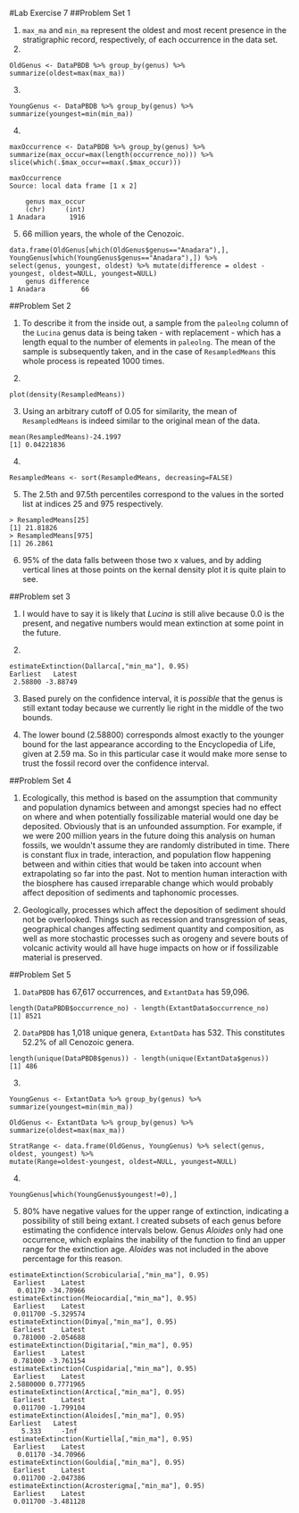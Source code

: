 #Lab Exercise 7
##Problem Set 1
1) ```max_ma``` and ```min_ma``` represent the oldest and most recent presence in the stratigraphic record, respectively, of each occurrence in the data set.
2)
```
OldGenus <- DataPBDB %>% group_by(genus) %>% summarize(oldest=max(max_ma))
```
3)
```
YoungGenus <- DataPBDB %>% group_by(genus) %>% summarize(youngest=min(min_ma))
```
4)
```
maxOccurrence <- DataPBDB %>% group_by(genus) %>% summarize(max_occur=max(length(occurrence_no))) %>%
slice(which(.$max_occur==max(.$max_occur)))

maxOccurrence
Source: local data frame [1 x 2]

    genus max_occur
    (chr)     (int)
1 Anadara      1916
```
5) 66 million years, the whole of the Cenozoic.
```
data.frame(OldGenus[which(OldGenus$genus=="Anadara"),], YoungGenus[which(YoungGenus$genus=="Anadara"),]) %>%
select(genus, youngest, oldest) %>% mutate(difference = oldest - youngest, oldest=NULL, youngest=NULL)
    genus difference
1 Anadara         66
```

##Problem Set 2
1) To describe it from the inside out, a sample from the ```paleolng``` column of the ```Lucina``` genus data is being taken - with replacement - which has a length equal to the number of elements in ```paleolng```. The mean of the sample is subsequently taken, and in the case of ```ResampledMeans``` this whole process is repeated 1000 times.

2)
```
plot(density(ResampledMeans))
```
3) Using an arbitrary cutoff of 0.05 for similarity, the mean of ```ResampledMeans``` is indeed similar to the original mean of the data.
```
mean(ResampledMeans)-24.1997
[1] 0.04221836
```
4)
```
ResampledMeans <- sort(ResampledMeans, decreasing=FALSE)
```
5) The 2.5th and 97.5th percentiles correspond to the values in the sorted list at indices 25 and 975 respectively.
```
> ResampledMeans[25]
[1] 21.81826
> ResampledMeans[975]
[1] 26.2861
```
6) 95% of the data falls between those two x values, and by adding vertical lines at those points on the kernal density plot it is quite plain to see.

##Problem set 3
1) I would have to say it is likely that *Lucina* is still alive because 0.0 is the present, and negative numbers would mean extinction at some point in the future. 

2) 
```
estimateExtinction(Dallarca[,"min_ma"], 0.95)
Earliest   Latest 
 2.58800 -3.88749
```
3) Based purely on the confidence interval, it is *possible* that the genus is still extant today because we currently lie right in the middle of the two bounds.

4) The lower bound (2.58800) corresponds almost exactly to the younger bound for the last appearance according to the Encyclopedia of Life, given at 2.59 ma. So in this particular case it would make more sense to trust the fossil record over the confidence interval.

##Problem Set 4
1) Ecologically, this method is based on the assumption that community and population dynamics between and amongst species had no effect on where and when potentially fossilizable material would one day be deposited. Obviously that is an unfounded assumption. For example, if we were 200 million years in the future doing this analysis on human fossils, we wouldn't assume they are randomly distributed in time. There is constant flux in trade, interaction, and population flow happening between and within cities that would be taken into account when extrapolating so far into the past. Not to mention human interaction with the biosphere has caused irreparable change which would probably affect deposition of sediments and taphonomic processes.

2) Geologically, processes which affect the deposition of sediment should not be overlooked. Things such as recession and transgression of seas, geographical changes affecting sediment quantity and composition, as well as more stochastic processes such as orogeny and severe bouts of volcanic activity would all have huge impacts on how or if fossilizable material is preserved. 

##Problem Set 5
1) ```DataPBDB``` has 67,617 occurrences, and ```ExtantData``` has 59,096.
```
length(DataPBDB$occurrence_no) - length(ExtantData$occurrence_no)
[1] 8521
```
2) ```DataPBDB``` has 1,018 unique genera, ```ExtantData``` has 532. This constitutes 52.2% of all Cenozoic genera.
```
length(unique(DataPBDB$genus)) - length(unique(ExtantData$genus))
[1] 486
```
3)
```
YoungGenus <- ExtantData %>% group_by(genus) %>% summarize(youngest=min(min_ma))

OldGenus <- ExtantData %>% group_by(genus) %>% summarize(oldest=max(max_ma))

StratRange <- data.frame(OldGenus, YoungGenus) %>% select(genus, oldest, youngest) %>%
mutate(Range=oldest-youngest, oldest=NULL, youngest=NULL)
```
4)
```
YoungGenus[which(YoungGenus$youngest!=0),]
```
5) 80% have negative values for the upper range of extinction, indicating a possibility of still being extant. I created subsets of each genus before estimating the confidence intervals below. Genus *Aloides* only had one occurrence, which explains the inability of the function to find an upper range for the extinction age. *Aloides* was not included in the above percentage for this reason.
```
estimateExtinction(Scrobicularia[,"min_ma"], 0.95)
 Earliest    Latest 
  0.01170 -34.70966
estimateExtinction(Meiocardia[,"min_ma"], 0.95)
 Earliest    Latest 
 0.011700 -5.329574
estimateExtinction(Dimya[,"min_ma"], 0.95)
 Earliest    Latest 
 0.781000 -2.054688
estimateExtinction(Digitaria[,"min_ma"], 0.95)
 Earliest    Latest 
 0.781000 -3.761154
estimateExtinction(Cuspidaria[,"min_ma"], 0.95)
 Earliest    Latest 
2.5880000 0.7771965 
estimateExtinction(Arctica[,"min_ma"], 0.95)
 Earliest    Latest 
 0.011700 -1.799104 
estimateExtinction(Aloides[,"min_ma"], 0.95)
Earliest   Latest 
   5.333     -Inf 
estimateExtinction(Kurtiella[,"min_ma"], 0.95)
 Earliest    Latest 
  0.01170 -34.70966 
estimateExtinction(Gouldia[,"min_ma"], 0.95)
 Earliest    Latest 
 0.011700 -2.047386 
estimateExtinction(Acrosterigma[,"min_ma"], 0.95)
 Earliest    Latest 
 0.011700 -3.481128
``` 
